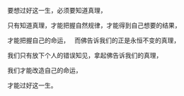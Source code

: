 要想过好这一生，必须要知道真理，

只有知道真理，才能把握自然规律，才能得到自己想要的结果，

才能把握自己的命运，
&nbsp;
而佛告诉我们的正是永恒不变的真理，

我们只有放下个人的错误知见，拿起佛告诉我们的真理，

我们才能改造自己的命运，

才能过好这一生。